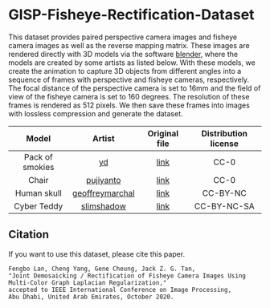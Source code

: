 # GISP-Fisheye-Rectification-Dataset

This dataset provides paired perspective camera images and fisheye camera images as well as the reverse mapping matrix. These images are rendered directly with 3D models via the software [blender](https://www.blender.org/), where the models are created by some artists as listed below. With these models, we create the animation to capture 3D objects from different angles into a sequence of frames with perspective and fisheye cameras, respectively. The focal distance of the perspective camera is set to 16mm and the field of view of the fisheye camera is set to 160 degrees. The resolution of these frames is rendered as 512 pixels. We then save these frames into images with lossless compression and generate the dataset.

| Model        | Artist           | Original file  | Distribution license |
| :-------------: |:-------------:| :-------------:| :-----:|
| Pack of smokies      | [yd](https://www.blendswap.com/profile/5455)      |   [link](https://www.blendswap.com/blend/24690) | CC-0|
| Chair      | [pujiyanto](https://www.blendswap.com/profile/918426)      |   [link](https://www.blendswap.com/blend/24551) | CC-0|
| Human skull      | [geoffreymarchal](https://www.blendswap.com/profile/180520)      |   [link](https://www.blendswap.com/blend/23998) | CC-BY-NC|
| Cyber Teddy      | [slimshadow](https://www.blendswap.com/profile/223336)      |   [link](https://www.blendswap.com/blend/22229) | CC-BY-NC-SA |

## Citation
If you want to use this dataset, please cite this paper.
```
Fengbo Lan, Cheng Yang, Gene Cheung, Jack Z. G. Tan, 
"Joint Demosaicking / Rectification of Fisheye Camera Images Using Multi-Color Graph Laplacian Regularization," 
accepted to IEEE International Conference on Image Processing, 
Abu Dhabi, United Arab Emirates, October 2020.
```
